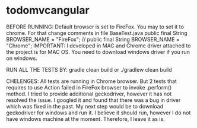 # todomvcangular

BEFORE RUNNING:
Default browser is set to FireFox. You may to set it to chrome. For that change comments in file BaseTest.java
    public final String BROWSER_NAME = "FireFox";
//    public final String BROWSER_NAME = "Chrome";
IMPORTANT: I developed in MAC and Chrome driver attached to the project is for MAC OS. You need to download windows driver if you run on windows.
 
RUN ALL THE TESTS BY: 
gradle clean build 
or 
./gradlew clean build

CHELENGES:
All tests are running in Chrome browser. But 2 tests that requires to use Action failed in FireFox browser to invoke .perform() method.
I tried to provide additional geckodriver, however it has not resolved the issue. I googled it and found that there was a bug in driver which was fixed in the past. My next step would be to download geckodriver for windows and run it. I believe it should run, however I do not have windows machine at the moment. Therefore, I leave it as is. 
